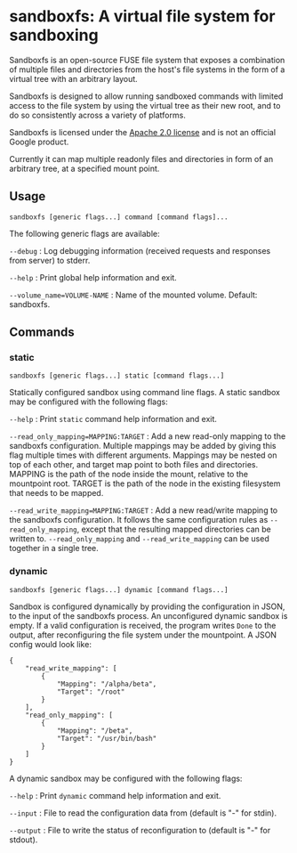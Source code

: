# sandboxfs: A virtual file system for sandboxing

Sandboxfs is an open-source FUSE file system that exposes a combination of
multiple files and directories from the host's file systems in the form of a
virtual tree with an arbitrary layout.

Sandboxfs is designed to allow running sandboxed commands with limited access
to the file system by using the virtual tree as their new root, and to do so
consistently across a variety of platforms.

Sandboxfs is licensed under the [Apache 2.0 license](LICENSE) and is not an
official Google product.

Currently it can map multiple readonly files and directories in form of an
arbitrary tree, at a specified mount point.
## Usage

```
sandboxfs [generic flags...] command [command flags]...
```

The following generic flags are available:

`--debug`
: Log debugging information (received requests and responses from server) to
  stderr.

`--help`
: Print global help information and exit.

`--volume_name=VOLUME-NAME`
: Name of the mounted volume. Default: sandboxfs.

## Commands

### static

```
sandboxfs [generic flags...] static [command flags...]
```

Statically configured sandbox using command line flags.
A static sandbox may be configured with the following flags:

`--help`
: Print `static` command help information and exit.

`--read_only_mapping=MAPPING:TARGET`
: Add a new read-only mapping to the sandboxfs configuration. Multiple
  mappings may be added by giving this flag multiple times with different
  arguments. Mappings may be nested on top of each other, and target map point
  to both files and directories.  MAPPING is the path of the node inside the
  mount, relative to the mountpoint root.
  TARGET is the path of the node in the existing filesystem that needs to be
  mapped.

`--read_write_mapping=MAPPING:TARGET`
: Add a new read/write mapping to the sandboxfs configuration. It follows the
  same configuration rules as `--read_only_mapping`, except that the resulting
  mapped directories can be written to. `--read_only_mapping` and
  `--read_write_mapping` can be used together in a single tree.

### dynamic

```
sandboxfs [generic flags...] dynamic [command flags...]
```

Sandbox is configured dynamically by providing the configuration in JSON, to
the input of the sandboxfs process. An unconfigured dynamic sandbox is empty.
If a valid configuration is received, the program writes `Done` to the output,
after reconfiguring the file system under the mountpoint. A JSON config would
look like:

```
{
    "read_write_mapping": [
        {
            "Mapping": "/alpha/beta",
            "Target": "/root"
        }
    ],
    "read_only_mapping": [
        {
            "Mapping": "/beta",
            "Target": "/usr/bin/bash"
        }
    ]
}
```

A dynamic sandbox may be configured with the following flags:

`--help`
: Print `dynamic` command help information and exit.

`--input`
: File to read the configuration data from (default is "-" for stdin).

`--output`
: File to write the status of reconfiguration to (default is "-" for stdout).

